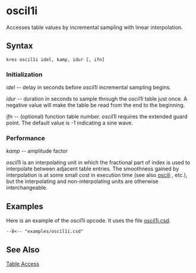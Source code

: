 <!--
id:oscil1i
category:Signal Generators:Table Access
-->
# oscil1i
Accesses table values by incremental sampling with linear interpolation.

## Syntax
```csound-orc
kres oscil1i idel, kamp, idur [, ifn]
```

### Initialization
_idel_ -- delay in seconds before _oscil1i_ incremental sampling begins.
  
_idur_ -- duration in seconds to sample
      through the _oscil1i_ table just once. A
      negative value will make the table be read from the end to the beginning.
  
_ifn_ -- (optional) function table
      number. _oscil1i_ requires the extended guard
      point.  The default value is -1 indicating a sine wave.

### Performance
_kamp_ -- amplitude factor
  
_oscil1i_ is an interpolating unit in which the fractional part of index is used to interpolate between adjacent table entries. The smoothness gained by interpolation is at some small cost in execution time (see also  [oscili](../../opcodes/oscili) , etc.), but the interpolating and non-interpolating units are otherwise interchangeable.

## Examples
Here is an example of the oscil1i opcode. It uses the file [oscil1i.csd](../../examples/oscil1i.csd).
``` csound-orc title="Example of the oscil1i opcode." linenums="1"
--8<-- "examples/oscil1i.csd"
```

## See Also
[Table Access](../../siggen/tableacc)
